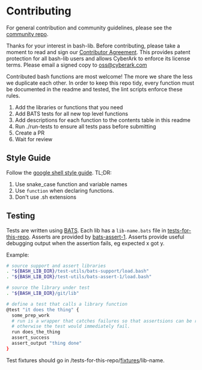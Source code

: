 # Contributing

For general contribution and community guidelines, please see the [community repo](https://github.com/cyberark/community).

Thanks for your interest in bash-lib. Before contributing, please take a
moment to read and sign our [Contributor
Agreement](CyberArk_Open_Source_Contributor_Agreement.pdf). This provides
patent protection for all bash-lib users and allows CyberArk to
enforce its license terms. Please email a signed copy to <a
href="oss@cyberark.com">oss@cyberark.com</a>

Contributed bash functions are most welcome! The more we share the less we
duplicate each other. In order to keep this repo tidy, every function must be
documented in the readme and tested, the lint scripts enforce these rules.

1. Add the libraries or functions that you need
2. Add BATS tests for all new top level functions
3. Add descriptions for each function to the contents table in this readme
4. Run ./run-tests to ensure all tests pass before submitting
5. Create a PR
6. Wait for review

## Style Guide
Follow the [google shell style guide](https://google.github.io/styleguide/shell.xml#Naming_Conventions).
TL;DR:
1. Use snake_case function and variable names
1. Use `function` when declaring functions.
1. Don't use .sh extensions

## Testing
Tests are written using [BATS](https://github.com/bats-core/bats). Each lib has a `lib-name.bats` file in [tests-for-this-repo](/tests-for-this-repo).
Asserts are provided by [bats-assert-1](https://github.com/jasonkarns/bats-assert-1). Asserts provide useful debugging output when the assertion fails, eg expected x got y.

Example:
```bash
# source support and assert libraries
. "${BASH_LIB_DIR}/test-utils/bats-support/load.bash"
. "${BASH_LIB_DIR}/test-utils/bats-assert-1/load.bash"

# source the library under test
. "${BASH_LIB_DIR}/git/lib"

# define a test that calls a library function
@test "it does the thing" {
  some_prep_work
  # run is a wrapper that catches failures so that assertsions can be run,
  # otherwise the test would immediately fail.
  run does_the_thing
  assert_success
  assert_output "thing done"
}
```

Test fixtures should go in /tests-for-this-repo/[fixtures](tests-for-this-repo/fixtures)/lib-name.
